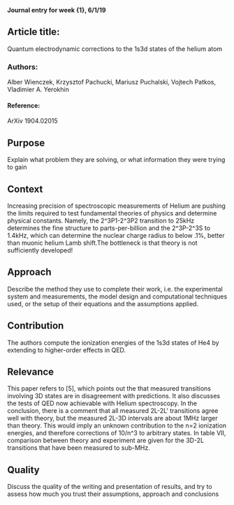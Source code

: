 **Journal entry for week {1}, 6/1/19**

## Article title:
Quantum electrodynamic corrections to the 1s3d states of the helium atom

### Authors:
Alber Wienczek, Krzysztof Pachucki, Mariusz Puchalski, Vojtech Patkos, Vladimier A. Yerokhin

#### Reference:
ArXiv 1904.02015

## Purpose

Explain what problem they are solving, or what information they were trying to gain

## Context

Increasing precision of spectroscopic measurements of Helium are pushing the limits required to test fundamental theories of physics and determine physical constants. 
Namely, the 2^3P1-2^3P2 transition to 25kHz determines the fine structure to parts-per-billion and the 2^3P-2^3S to 1.4kHz, which can determine the nuclear charge radius to below .1%, better than muonic helium Lamb shift.The bottleneck is that theory is not sufficiently developed!

## Approach

Describe the method they use to complete their work, i.e. the experimental system and measurements, the model design and computational techniques used, or the setup of their equations and the assumptions applied.

## Contribution

The authors compute the ionization energies of the 1s3d states of He4 by extending to higher-order effects in QED.

## Relevance

This paper refers to [5], which points out the that measured transitions involving 3D states are in disagreement with predictions. It also discusses the tests of QED now achievable with Helium spectroscopy. In the conclusion, there is a comment that all measured 2L-2L' transitions agree well with theory, but the measured 2L-3D intervals are about 1MHz larger than theory. This would imply an unknown contribution to the n=2 ionization energies, and therefore corrections of 10/n^3 to arbitrary states. 
In table VII, comparison between theory and experiment are given for the 3D-2L transitions that have been measured to sub-MHz. 

## Quality

Discuss the quality of the writing and presentation of results, and try to assess how much you trust their assumptions, approach and conclusions
